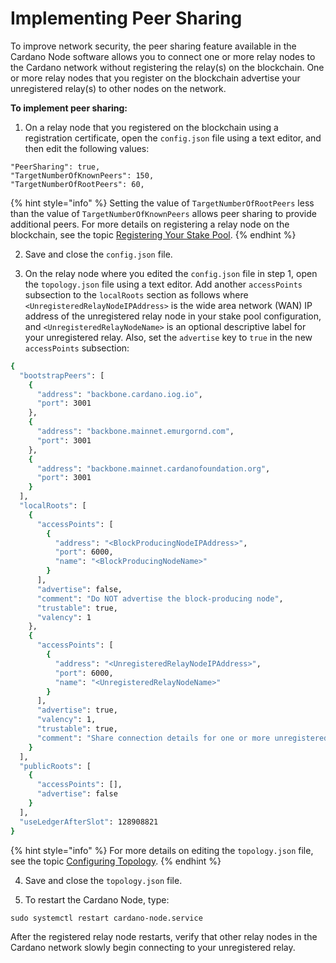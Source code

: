 # Implementing Peer Sharing

To improve network security, the peer sharing feature available in the Cardano Node software allows you to connect one or more relay nodes to the Cardano network without registering the relay(s) on the blockchain. One or more relay nodes that you register on the blockchain advertise your unregistered relay(s) to other nodes on the network.

**To implement peer sharing:**

1. On a relay node that you registered on the blockchain using a registration certificate, open the `config.json` file using a text editor, and then edit the following values:

```
"PeerSharing": true,
"TargetNumberOfKnownPeers": 150,
"TargetNumberOfRootPeers": 60,
```

{% hint style="info" %}
Setting the value of `TargetNumberOfRootPeers` less than the value of `TargetNumberOfKnownPeers` allows peer sharing to provide additional peers. For more details on registering a relay node on the blockchain, see the topic [Registering Your Stake Pool](../part-iii-operation/registering-your-stake-pool.md).
{% endhint %}

2. Save and close the `config.json` file.

3. On the relay node where you edited the `config.json` file in step 1, open the `topology.json` file using a text editor. Add another `accessPoints` subsection to the `localRoots` section as follows where `<UnregisteredRelayNodeIPAddress>` is the wide area network (WAN) IP address of the unregistered relay node in your stake pool configuration, and `<UnregisteredRelayNodeName>` is an optional descriptive label for your unregistered relay. Also, set the `advertise` key to `true` in the new `accessPoints` subsection:

```bash
{
  "bootstrapPeers": [
    {
      "address": "backbone.cardano.iog.io",
      "port": 3001
    },
    {
      "address": "backbone.mainnet.emurgornd.com",
      "port": 3001
    },
    {
      "address": "backbone.mainnet.cardanofoundation.org",
      "port": 3001
    }
  ],
  "localRoots": [
    {
      "accessPoints": [  
	    {
          "address": "<BlockProducingNodeIPAddress>",
          "port": 6000,
          "name": "<BlockProducingNodeName>"
        }
	  ],
      "advertise": false,
	  "comment": "Do NOT advertise the block-producing node",
      "trustable": true,
      "valency": 1
    },
	{
      "accessPoints": [
        {
          "address": "<UnregisteredRelayNodeIPAddress>",
          "port": 6000,
          "name": "<UnregisteredRelayNodeName>"
        }
      ],
      "advertise": true,
      "valency": 1,
      "trustable": true,
      "comment": "Share connection details for one or more unregistered relay nodes"
    }
  ],
  "publicRoots": [
    {
      "accessPoints": [],
      "advertise": false
    }
  ],
  "useLedgerAfterSlot": 128908821
}
```

{% hint style="info" %}
For more details on editing the `topology.json` file, see the topic [Configuring Topology](../part-ii-configuration/configuring-topology.md).
{% endhint %}

4. Save and close the `topology.json` file.

5. To restart the Cardano Node, type:

```
sudo systemctl restart cardano-node.service
```

After the registered relay node restarts, verify that other relay nodes in the Cardano network slowly begin connecting to your unregistered relay.